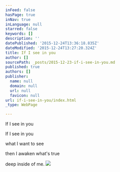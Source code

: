 ```yaml
---
inFeed: false
hasPage: true
inNav: true
inLanguage: null
starred: false
keywords: []
description: ''
datePublished: '2015-12-24T13:36:18.835Z'
dateModified: '2015-12-24T13:27:20.324Z'
title: If I see in you
author: []
sourcePath: _posts/2015-12-23-if-i-see-in-you.md
published: true
authors: []
publisher:
  name: null
  domain: null
  url: null
  favicon: null
url: if-i-see-in-you/index.html
_type: WebPage

---
```

If I see in you

If I see in you 

what I want to see 

then I awaken what's true 

deep inside of me. ![](https://the-grid-user-content.s3-us-west-2.amazonaws.com/e358c30d-22eb-4382-9b60-57e12936d2af.jpg)